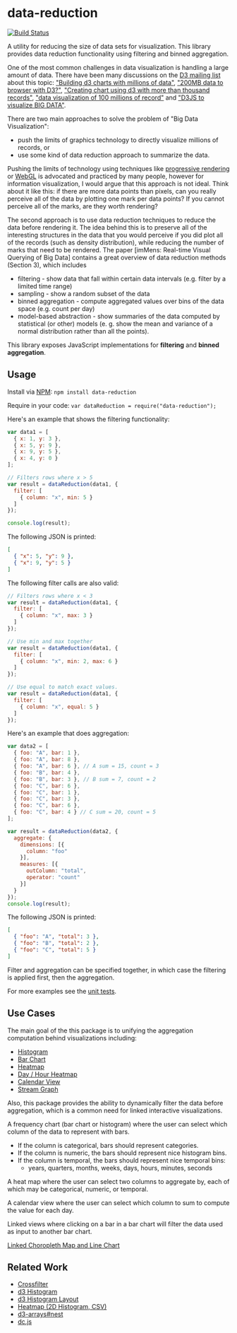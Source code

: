 # data-reduction

[![Build Status](https://travis-ci.org/curran/data-reduction.svg)](https://travis-ci.org/curran/data-reduction)

A utility for reducing the size of data sets for visualization. This library provides data reduction functionality using filtering and binned aggregation.

One of the most common challenges in data visualization is handling a large amount of data. There have been many discussions on the [D3 mailing list](https://groups.google.com/forum/#!forum/d3-js) about this topic: ["Building d3 charts with millions of data"](https://groups.google.com/forum/#!topic/d3-js/4XVPP5zaR5E), ["200MB data to browser with D3?"](https://groups.google.com/forum/#!topic/d3-js/UsqwkrXbSrg), ["Creating chart using d3 with more than thousand records"](), ["data visualization of 100 millions of record"](https://groups.google.com/forum/#!searchin/d3-js/imMens/d3-js/ix58Fu_5eLY/E3ClEWnIneYJ) and ["D3JS to visualize BIG DATA"](https://groups.google.com/forum/#!searchin/d3-js/imMens/d3-js/aRKFtUaE5h4/mDGgiBUMtokJ).

There are two main approaches to solve the problem of "Big Data Visualization":

 * push the limits of graphics technology to directly visualize millions of records, or
 * use some kind of data reduction approach to summarize the data.

Pushing the limits of technology using techniques like [progressive rendering](http://bl.ocks.org/syntagmatic/raw/3341641/) or [WebGL](http://engineering.ayasdi.com/2015/01/09/converting-a-d3-visualization-to-webgl-how-and-why/) is advocated and practiced by many people, however for information visualization, I would argue that this approach is not ideal. Think about it like this: if there are more data points than pixels, can you really perceive all of the data by plotting one mark per data points? If you cannot perceive all of the marks, are they worth rendering?

The second approach is to use data reduction techniques to reduce the data before rendering it. The idea behind this is to preserve all of the interesting structures in the data that you would perceive if you did plot all of the records (such as density distribution), while reducing the number of marks that need to be rendered. The paper [imMens: Real-time Visual Querying of Big Data] contains a great overview of data reduction methods (Section 3), which includes

 * filtering - show data that fall within certain data intervals (e.g. filter by a limited time range)
 * sampling - show a random subset of the data
 * binned aggregation - compute aggregated values over bins of the data space (e.g. count per day)
 * model-based abstraction - show summaries of the data computed by statistical (or other) models (e. g. show the mean and variance of a normal distribution rather than all the points).

This library exposes JavaScript implementations for **filtering** and **binned aggregation**.

## Usage

Install via [NPM](https://www.npmjs.com/): `npm install data-reduction`

Require in your code: `var dataReduction = require("data-reduction");`

Here's an example that shows the filtering functionality:

```javascript
var data1 = [
  { x: 1, y: 3 },
  { x: 5, y: 9 },
  { x: 9, y: 5 },
  { x: 4, y: 0 }
];

// Filters rows where x > 5
var result = dataReduction(data1, {
  filter: [
    { column: "x", min: 5 }
  ]
});

console.log(result);
```

The following JSON is printed:

```json
[
  { "x": 5, "y": 9 },
  { "x": 9, "y": 5 }
]
```

The following filter calls are also valid:

```javascript
// Filters rows where x < 3
var result = dataReduction(data1, {
  filter: [
    { column: "x", max: 3 }
  ]
});

// Use min and max together
var result = dataReduction(data1, {
  filter: [
    { column: "x", min: 2, max: 6 }
  ]
});

// Use equal to match exact values.
var result = dataReduction(data1, {
  filter: [
    { column: "x", equal: 5 }
  ]
});
```

Here's an example that does aggregation:

```javascript
var data2 = [
  { foo: "A", bar: 1 },
  { foo: "A", bar: 8 },
  { foo: "A", bar: 6 }, // A sum = 15, count = 3
  { foo: "B", bar: 4 },
  { foo: "B", bar: 3 }, // B sum = 7, count = 2
  { foo: "C", bar: 6 },
  { foo: "C", bar: 1 },
  { foo: "C", bar: 3 },
  { foo: "C", bar: 6 },
  { foo: "C", bar: 4 } // C sum = 20, count = 5
];

var result = dataReduction(data2, {
  aggregate: {
    dimensions: [{
      column: "foo"
    }],
    measures: [{
      outColumn: "total", 
      operator: "count"
    }]
  }
});
console.log(result);
```

The following JSON is printed:

```json
[
  { "foo": "A", "total": 3 },
  { "foo": "B", "total": 2 },
  { "foo": "C", "total": 5 }
]
```

Filter and aggregation can be specified together, in which case the filtering is applied first, then the aggregation.

For more examples see the [unit tests](test.js).

## Use Cases

The main goal of the this package is to unifying the aggregation computation behind visualizations including:

 * [Histogram](http://bl.ocks.org/mbostock/3048450)
 * [Bar Chart](http://bl.ocks.org/mbostock/3885304)
 * [Heatmap](http://bl.ocks.org/mbostock/3202354)
 * [Day / Hour Heatmap](http://bl.ocks.org/tjdecke/5558084)
 * [Calendar View](http://bl.ocks.org/mbostock/4063318)
 * [Stream Graph](http://bl.ocks.org/mbostock/582915)
 
Also, this package provides the ability to dynamically filter the data before aggregation, which is a common need for linked interactive visualizations.

A frequency chart (bar chart or histogram) where the user can select which column of the data to represent with bars.

 * If the column is categorical, bars should represent categories.
 * If the column is numeric, the bars should represent nice histogram bins.
 * If the column is temporal, the bars should represent nice temporal bins:
   * years, quarters, months, weeks, days, hours, minutes, seconds

A heat map where the user can select two columns to aggregate by, each of which may be categorical, numeric, or temporal.

A calendar view where the user can select which column to sum to compute the value for each day.

Linked views where clicking on a bar in a bar chart will filter the data used as input to another bar chart.

[Linked Choropleth Map and Line Chart](http://curran.github.io/model/examples/d3LinkedChoropleth/)

## Related Work

 * [Crossfilter](http://square.github.io/crossfilter/)
 * [d3 Histogram](http://bl.ocks.org/mbostock/3048450)
 * [d3 Histogram Layout](https://github.com/mbostock/d3/blob/master/src/layout/histogram.js)
 * [Heatmap (2D Histogram, CSV)](http://bl.ocks.org/mbostock/3202354)
 * [d3-arrays#nest](https://github.com/d3/d3-arrays#nest)
 * [dc.js](https://dc-js.github.io/dc.js/)
